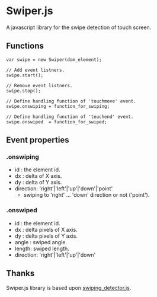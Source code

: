 # Swiper.js

A javascript library for the swipe detection of touch screen.

## Functions

```
var swipe = new Swiper(dom_element);

// Add event listners.
swipe.start();

// Remove event listners.
swipe.stop();

// Define handling function of 'touchmove' event.
swipe.onswiping = function_for_swiping;

// Define handling function of 'touchend' event.
swipe.onswiped  = function_for_swiped;
```

## Event properties

### .onswiping

* id : the element id.
* dx : delta of X axis.
* dy : delta of Y axis.
* direction: 'right'|'left'|'up'|'down'|'point'
  * swiping to 'right' ... 'down' direction or not ('point').

### .onswiped

* id : the element id.
* dx : delta pixels of X axis.
* dy : delta pixels of Y axis.
* angle : swiped angle.
* length: swiped length.
* direction: 'right'|'left'|'up'|'down'

## Thanks

Swiper.js library is based upon [swiping_detector.js](https://github.com/mozilla-b2g/gaia/blob/master/apps/keyboard/js/views/swiping_detector.js).

